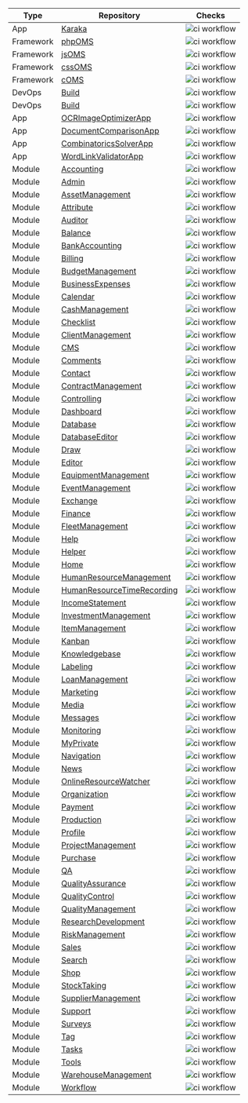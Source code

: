 | Type | Repository | Checks |
| ---- | ---------- | ------ |
| App | [Karaka](https://github.com/Karaka-Management/Karaka) | ![ci workflow](https://github.com/Karaka-Management/Karaka/actions/workflows/main.yml/badge.svg) |
| Framework | [phpOMS](https://github.com/Karaka-Management/phpOMS) | ![ci workflow](https://github.com/Karaka-Management/phpOMS/actions/workflows/main.yml/badge.svg) |
| Framework | [jsOMS](https://github.com/Karaka-Management/jsOMS) | ![ci workflow](https://github.com/Karaka-Management/jsOMS/actions/workflows/main.yml/badge.svg) |
| Framework | [cssOMS](https://github.com/Karaka-Management/cssOMS) | ![ci workflow](https://github.com/Karaka-Management/cssOMS/actions/workflows/main.yml/badge.svg) |
| Framework | [cOMS](https://github.com/Karaka-Management/cOMS) | ![ci workflow](https://github.com/Karaka-Management/cOMS/actions/workflows/main.yml/badge.svg) |
| DevOps | [Build](https://github.com/Karaka-Management/Build) | ![ci workflow](https://github.com/Karaka-Management/Build/actions/workflows/main.yml/badge.svg) |
| DevOps | [Build](https://github.com/Karaka-Management/TestReportGenerator) | ![ci workflow](https://github.com/Karaka-Management/TestReportGenerator/actions/workflows/main.yml/badge.svg) |
| App      | [OCRImageOptimizerApp](https://github.com/Karaka-Management/OCRImageOptimizerApp) | ![ci workflow](https://github.com/Karaka-Management/OCRImageOptimizerApp/actions/workflows/main.yml/badge.svg) |
| App      | [DocumentComparisonApp](https://github.com/Karaka-Management/DocumentComparisonApp) | ![ci workflow](https://github.com/Karaka-Management/DocumentComparisonApp/actions/workflows/main.yml/badge.svg) |
| App      | [CombinatoricsSolverApp](https://github.com/Karaka-Management/CombinatoricsSolverApp) | ![ci workflow](https://github.com/Karaka-Management/CombinatoricsSolverApp/actions/workflows/main.yml/badge.svg) |
| App      | [WordLinkValidatorApp](https://github.com/Karaka-Management/WordLinkValidatorApp) | ![ci workflow](https://github.com/Karaka-Management/WordLinkValidatorApp/actions/workflows/main.yml/badge.svg) |
| Module | [Accounting](https://github.com/Karaka-Management/Accounting) | ![ci workflow](https://github.com/Karaka-Management/Accounting/actions/workflows/main.yml/badge.svg) |
| Module | [Admin](https://github.com/Karaka-Management/Admin) | ![ci workflow](https://github.com/Karaka-Management/Admin/actions/workflows/main.yml/badge.svg) |
| Module | [AssetManagement](https://github.com/Karaka-Management/AssetManagement) | ![ci workflow](https://github.com/Karaka-Management/AssetManagement/actions/workflows/main.yml/badge.svg) |
| Module | [Attribute](https://github.com/Karaka-Management/Attribute) | ![ci workflow](https://github.com/Karaka-Management/Attribute/actions/workflows/main.yml/badge.svg) |
| Module | [Auditor](https://github.com/Karaka-Management/Auditor) | ![ci workflow](https://github.com/Karaka-Management/Auditor/actions/workflows/main.yml/badge.svg) |
| Module | [Balance](https://github.com/Karaka-Management/Balance) | ![ci workflow](https://github.com/Karaka-Management/Balance/actions/workflows/main.yml/badge.svg) |
| Module | [BankAccounting](https://github.com/Karaka-Management/BankAccounting) | ![ci workflow](https://github.com/Karaka-Management/BankAccounting/actions/workflows/main.yml/badge.svg) |
| Module | [Billing](https://github.com/Karaka-Management/Billing) | ![ci workflow](https://github.com/Karaka-Management/Billing/actions/workflows/main.yml/badge.svg) |
| Module | [BudgetManagement](https://github.com/Karaka-Management/BudgetManagement) | ![ci workflow](https://github.com/Karaka-Management/BudgetManagement/actions/workflows/main.yml/badge.svg) |
| Module | [BusinessExpenses](https://github.com/Karaka-Management/BusinessExpenses) | ![ci workflow](https://github.com/Karaka-Management/BusinessExpenses/actions/workflows/main.yml/badge.svg) |
| Module | [Calendar](https://github.com/Karaka-Management/Calendar) | ![ci workflow](https://github.com/Karaka-Management/Calendar/actions/workflows/main.yml/badge.svg) |
| Module | [CashManagement](https://github.com/Karaka-Management/CashManagement) | ![ci workflow](https://github.com/Karaka-Management/CashManagement/actions/workflows/main.yml/badge.svg) |
| Module | [Checklist](https://github.com/Karaka-Management/Checklist) | ![ci workflow](https://github.com/Karaka-Management/Checklist/actions/workflows/main.yml/badge.svg) |
| Module | [ClientManagement](https://github.com/Karaka-Management/ClientManagement) | ![ci workflow](https://github.com/Karaka-Management/ClientManagement/actions/workflows/main.yml/badge.svg) |
| Module | [CMS](https://github.com/Karaka-Management/CMS) | ![ci workflow](https://github.com/Karaka-Management/CMS/actions/workflows/main.yml/badge.svg) |
| Module | [Comments](https://github.com/Karaka-Management/Comments) | ![ci workflow](https://github.com/Karaka-Management/Comments/actions/workflows/main.yml/badge.svg) |
| Module | [Contact](https://github.com/Karaka-Management/Contact) | ![ci workflow](https://github.com/Karaka-Management/Contact/actions/workflows/main.yml/badge.svg) |
| Module | [ContractManagement](https://github.com/Karaka-Management/ContractManagement) | ![ci workflow](https://github.com/Karaka-Management/ContractManagement/actions/workflows/main.yml/badge.svg) |
| Module | [Controlling](https://github.com/Karaka-Management/Controlling) | ![ci workflow](https://github.com/Karaka-Management/Controlling/actions/workflows/main.yml/badge.svg) |
| Module | [Dashboard](https://github.com/Karaka-Management/Dashboard) | ![ci workflow](https://github.com/Karaka-Management/Dashboard/actions/workflows/main.yml/badge.svg) |
| Module | [Database](https://github.com/Karaka-Management/Database) | ![ci workflow](https://github.com/Karaka-Management/Database/actions/workflows/main.yml/badge.svg) |
| Module | [DatabaseEditor](https://github.com/Karaka-Management/DatabaseEditor) | ![ci workflow](https://github.com/Karaka-Management/DatabaseEditor/actions/workflows/main.yml/badge.svg) |
| Module | [Draw](https://github.com/Karaka-Management/Draw) | ![ci workflow](https://github.com/Karaka-Management/Draw/actions/workflows/main.yml/badge.svg) |
| Module | [Editor](https://github.com/Karaka-Management/Editor) | ![ci workflow](https://github.com/Karaka-Management/Editor/actions/workflows/main.yml/badge.svg) |
| Module | [EquipmentManagement](https://github.com/Karaka-Management/EquipmentManagement) | ![ci workflow](https://github.com/Karaka-Management/EquipmentManagement/actions/workflows/main.yml/badge.svg) |
| Module | [EventManagement](https://github.com/Karaka-Management/EventManagement) | ![ci workflow](https://github.com/Karaka-Management/EventManagement/actions/workflows/main.yml/badge.svg) |
| Module | [Exchange](https://github.com/Karaka-Management/Exchange) | ![ci workflow](https://github.com/Karaka-Management/Exchange/actions/workflows/main.yml/badge.svg) |
| Module | [Finance](https://github.com/Karaka-Management/Finance) | ![ci workflow](https://github.com/Karaka-Management/Finance/actions/workflows/main.yml/badge.svg) |
| Module | [FleetManagement](https://github.com/Karaka-Management/FleetManagement) | ![ci workflow](https://github.com/Karaka-Management/FleetManagement/actions/workflows/main.yml/badge.svg) |
| Module | [Help](https://github.com/Karaka-Management/Help) | ![ci workflow](https://github.com/Karaka-Management/Help/actions/workflows/main.yml/badge.svg) |
| Module | [Helper](https://github.com/Karaka-Management/Helper) | ![ci workflow](https://github.com/Karaka-Management/Helper/actions/workflows/main.yml/badge.svg) |
| Module | [Home](https://github.com/Karaka-Management/Home) | ![ci workflow](https://github.com/Karaka-Management/Home/actions/workflows/main.yml/badge.svg) |
| Module | [HumanResourceManagement](https://github.com/Karaka-Management/HumanResourceManagement) | ![ci workflow](https://github.com/Karaka-Management/HumanResourceManagement/actions/workflows/main.yml/badge.svg) |
| Module | [HumanResourceTimeRecording](https://github.com/Karaka-Management/HumanResourceTimeRecording) | ![ci workflow](https://github.com/Karaka-Management/HumanResourceTimeRecording/actions/workflows/main.yml/badge.svg) |
| Module | [IncomeStatement](https://github.com/Karaka-Management/IncomeStatement) | ![ci workflow](https://github.com/Karaka-Management/IncomeStatement/actions/workflows/main.yml/badge.svg) |
| Module | [InvestmentManagement](https://github.com/Karaka-Management/InvestmentManagement) | ![ci workflow](https://github.com/Karaka-Management/InvestmentManagement/actions/workflows/main.yml/badge.svg) |
| Module | [ItemManagement](https://github.com/Karaka-Management/ItemManagement) | ![ci workflow](https://github.com/Karaka-Management/ItemManagement/actions/workflows/main.yml/badge.svg) |
| Module | [Kanban](https://github.com/Karaka-Management/Kanban) | ![ci workflow](https://github.com/Karaka-Management/Kanban/actions/workflows/main.yml/badge.svg) |
| Module | [Knowledgebase](https://github.com/Karaka-Management/Knowledgebase) | ![ci workflow](https://github.com/Karaka-Management/Knowledgebase/actions/workflows/main.yml/badge.svg) |
| Module | [Labeling](https://github.com/Karaka-Management/Labeling) | ![ci workflow](https://github.com/Karaka-Management/Labeling/actions/workflows/main.yml/badge.svg) |
| Module | [LoanManagement](https://github.com/Karaka-Management/LoanManagement) | ![ci workflow](https://github.com/Karaka-Management/LoanManagement/actions/workflows/main.yml/badge.svg) |
| Module | [Marketing](https://github.com/Karaka-Management/Marketing) | ![ci workflow](https://github.com/Karaka-Management/Marketing/actions/workflows/main.yml/badge.svg) |
| Module | [Media](https://github.com/Karaka-Management/Media) | ![ci workflow](https://github.com/Karaka-Management/Media/actions/workflows/main.yml/badge.svg) |
| Module | [Messages](https://github.com/Karaka-Management/Messages) | ![ci workflow](https://github.com/Karaka-Management/Messages/actions/workflows/main.yml/badge.svg) |
| Module | [Monitoring](https://github.com/Karaka-Management/Monitoring) | ![ci workflow](https://github.com/Karaka-Management/Monitoring/actions/workflows/main.yml/badge.svg) |
| Module | [MyPrivate](https://github.com/Karaka-Management/MyPrivate) | ![ci workflow](https://github.com/Karaka-Management/MyPrivate/actions/workflows/main.yml/badge.svg) |
| Module | [Navigation](https://github.com/Karaka-Management/Navigation) | ![ci workflow](https://github.com/Karaka-Management/Navigation/actions/workflows/main.yml/badge.svg) |
| Module | [News](https://github.com/Karaka-Management/News) | ![ci workflow](https://github.com/Karaka-Management/News/actions/workflows/main.yml/badge.svg) |
| Module | [OnlineResourceWatcher](https://github.com/Karaka-Management/OnlineResourceWatcher) | ![ci workflow](https://github.com/Karaka-Management/OnlineResourceWatcher/actions/workflows/main.yml/badge.svg) |
| Module | [Organization](https://github.com/Karaka-Management/Organization) | ![ci workflow](https://github.com/Karaka-Management/Organization/actions/workflows/main.yml/badge.svg) |
| Module | [Payment](https://github.com/Karaka-Management/Payment) | ![ci workflow](https://github.com/Karaka-Management/Payment/actions/workflows/main.yml/badge.svg) |
| Module | [Production](https://github.com/Karaka-Management/Production) | ![ci workflow](https://github.com/Karaka-Management/Production/actions/workflows/main.yml/badge.svg) |
| Module | [Profile](https://github.com/Karaka-Management/Profile) | ![ci workflow](https://github.com/Karaka-Management/Profile/actions/workflows/main.yml/badge.svg) |
| Module | [ProjectManagement](https://github.com/Karaka-Management/ProjectManagement) | ![ci workflow](https://github.com/Karaka-Management/ProjectManagement/actions/workflows/main.yml/badge.svg) |
| Module | [Purchase](https://github.com/Karaka-Management/Purchase) | ![ci workflow](https://github.com/Karaka-Management/Purchase/actions/workflows/main.yml/badge.svg) |
| Module | [QA](https://github.com/Karaka-Management/QA) | ![ci workflow](https://github.com/Karaka-Management/QA/actions/workflows/main.yml/badge.svg) |
| Module | [QualityAssurance](https://github.com/Karaka-Management/QualityAssurance) | ![ci workflow](https://github.com/Karaka-Management/QualityAssurance/actions/workflows/main.yml/badge.svg) |
| Module | [QualityControl](https://github.com/Karaka-Management/QualityControl) | ![ci workflow](https://github.com/Karaka-Management/QualityControl/actions/workflows/main.yml/badge.svg) |
| Module | [QualityManagement](https://github.com/Karaka-Management/QualityManagement) | ![ci workflow](https://github.com/Karaka-Management/QualityManagement/actions/workflows/main.yml/badge.svg) |
| Module | [ResearchDevelopment](https://github.com/Karaka-Management/ResearchDevelopment) | ![ci workflow](https://github.com/Karaka-Management/ResearchDevelopment/actions/workflows/main.yml/badge.svg) |
| Module | [RiskManagement](https://github.com/Karaka-Management/RiskManagement) | ![ci workflow](https://github.com/Karaka-Management/RiskManagement/actions/workflows/main.yml/badge.svg) |
| Module | [Sales](https://github.com/Karaka-Management/Sales) | ![ci workflow](https://github.com/Karaka-Management/Sales/actions/workflows/main.yml/badge.svg) |
| Module | [Search](https://github.com/Karaka-Management/Search) | ![ci workflow](https://github.com/Karaka-Management/Search/actions/workflows/main.yml/badge.svg) |
| Module | [Shop](https://github.com/Karaka-Management/Shop) | ![ci workflow](https://github.com/Karaka-Management/Shop/actions/workflows/main.yml/badge.svg) |
| Module | [StockTaking](https://github.com/Karaka-Management/StockTaking) | ![ci workflow](https://github.com/Karaka-Management/StockTaking/actions/workflows/main.yml/badge.svg) |
| Module | [SupplierManagement](https://github.com/Karaka-Management/SupplierManagement) | ![ci workflow](https://github.com/Karaka-Management/SupplierManagement/actions/workflows/main.yml/badge.svg) |
| Module | [Support](https://github.com/Karaka-Management/Support) | ![ci workflow](https://github.com/Karaka-Management/Support/actions/workflows/main.yml/badge.svg) |
| Module | [Surveys](https://github.com/Karaka-Management/Surveys) | ![ci workflow](https://github.com/Karaka-Management/Surveys/actions/workflows/main.yml/badge.svg) |
| Module | [Tag](https://github.com/Karaka-Management/Tag) | ![ci workflow](https://github.com/Karaka-Management/Tag/actions/workflows/main.yml/badge.svg) |
| Module | [Tasks](https://github.com/Karaka-Management/Tasks) | ![ci workflow](https://github.com/Karaka-Management/Tasks/actions/workflows/main.yml/badge.svg) |
| Module | [Tools](https://github.com/Karaka-Management/Tools) | ![ci workflow](https://github.com/Karaka-Management/Tools/actions/workflows/main.yml/badge.svg) |
| Module | [WarehouseManagement](https://github.com/Karaka-Management/WarehouseManagement) | ![ci workflow](https://github.com/Karaka-Management/WarehouseManagement/actions/workflows/main.yml/badge.svg) |
| Module | [Workflow](https://github.com/Karaka-Management/Workflow) | ![ci workflow](https://github.com/Karaka-Management/Workflow/actions/workflows/main.yml/badge.svg) |
